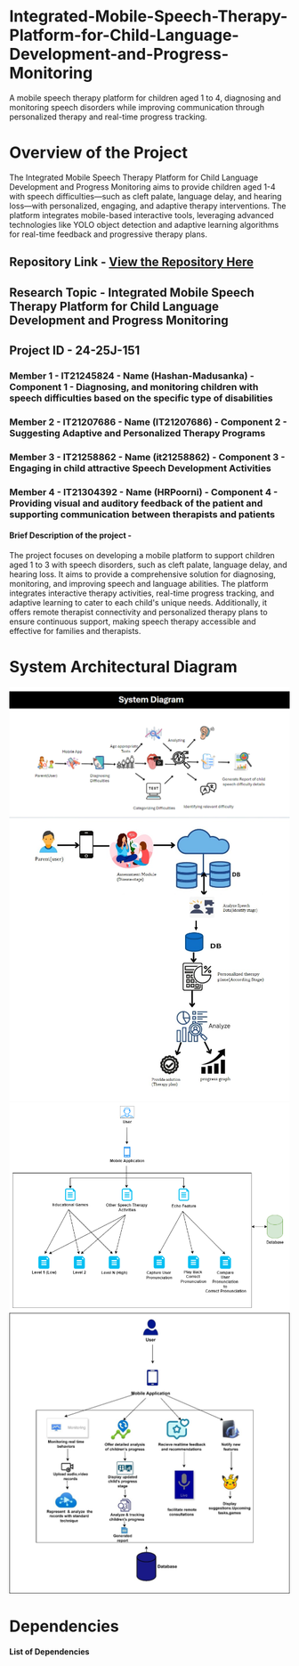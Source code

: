 # Integrated-Mobile-Speech-Therapy-Platform-for-Child-Language-Development-and-Progress-Monitoring
A mobile speech therapy platform for children aged 1 to 4, diagnosing and monitoring speech disorders while improving communication through personalized therapy and real-time progress tracking.

# Overview of the Project 

The Integrated Mobile Speech Therapy Platform for Child Language Development and Progress Monitoring aims to provide children aged 1-4 with speech difficulties—such as cleft palate, language delay, and hearing loss—with personalized, engaging, and adaptive therapy interventions. The platform integrates mobile-based interactive tools, leveraging advanced technologies like YOLO object detection and adaptive learning algorithms for real-time feedback and progressive therapy plans.


## Repository Link - [View the Repository Here](https://github.com/Hashan-Madusanka/Integrated-Mobile-Speech-Therapy-Platform-for-Child-Language-Development-and-Progress-Monitoring)
## Research Topic - Integrated Mobile Speech Therapy Platform for Child Language Development and Progress Monitoring
## Project ID - 24-25J-151

### Member 1 - IT21245824 - Name (Hashan-Madusanka) - Component 1 - Diagnosing, and monitoring children with speech difficulties based on the specific type of disabilities
### Member 2 - IT21207686 - Name (IT21207686) - Component 2 - Suggesting Adaptive and Personalized Therapy Programs
### Member 3 - IT21258862 - Name (it21258862) - Component 3 - Engaging in child attractive Speech Development Activities
### Member 4 - IT21304392 - Name (HRPoorni) - Component 4 - Providing visual and auditory feedback of the patient and supporting communication between therapists and patients


#### Brief Description of the project - 

The project focuses on developing a mobile platform to support children aged 1 to 3 with speech disorders, such as cleft palate, language delay, and hearing loss. It aims to provide a comprehensive solution for diagnosing, monitoring, and improving speech and language abilities. The platform integrates interactive therapy activities, real-time progress tracking, and adaptive learning to cater to each child's unique needs. Additionally, it offers remote therapist connectivity and personalized therapy plans to ensure continuous support, making speech therapy accessible and effective for families and therapists.


# System Architectural Diagram
![System Diagram Component 1](https://github.com/Hashan-Madusanka/Integrated-Mobile-Speech-Therapy-Platform-for-Child-Language-Development-and-Progress-Monitoring/blob/main/System%20Diagram%20Component%201.png)
![System Diagram Component 2](https://github.com/Hashan-Madusanka/Integrated-Mobile-Speech-Therapy-Platform-for-Child-Language-Development-and-Progress-Monitoring/blob/main/Component%202.jpg)
![System Diagram Component 3](https://github.com/Hashan-Madusanka/Integrated-Mobile-Speech-Therapy-Platform-for-Child-Language-Development-and-Progress-Monitoring/blob/main/Component%203.png)
![System Diagram Component 4](https://github.com/Hashan-Madusanka/Integrated-Mobile-Speech-Therapy-Platform-for-Child-Language-Development-and-Progress-Monitoring/blob/main/Component%204.jpg)



# Dependencies

#### List of Dependencies


